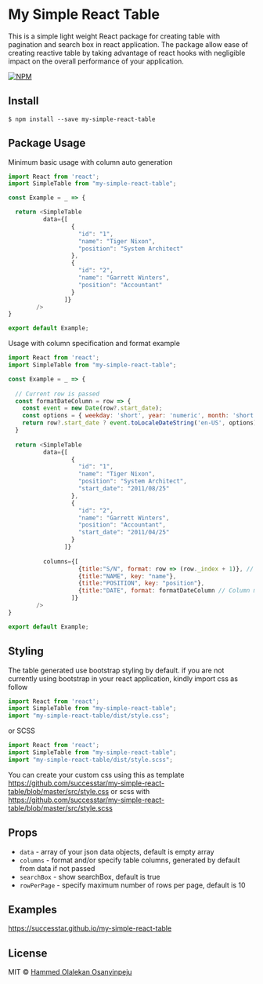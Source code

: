 # My Simple React Table
This is a simple light weight React package for creating table with pagination and search box in react application. The package allow ease of creating reactive table by taking advantage of react hooks with negligible impact on the overall performance of your application.


[![NPM](https://img.shields.io/npm/v/my-simple-react-table.svg)](https://www.npmjs.com/package/my-simple-react-table) 

## Install

```
$ npm install --save my-simple-react-table
```


## Package Usage

Minimum basic usage with column auto generation

```js
import React from 'react';
import SimpleTable from "my-simple-react-table";

const Example = _ => {

  return <SimpleTable
          data={[
                  {
                    "id": "1",
                    "name": "Tiger Nixon",
                    "position": "System Architect"
                  },
                  {
                    "id": "2",
                    "name": "Garrett Winters",
                    "position": "Accountant"
                  }
                ]}
        />
}

export default Example;
```

Usage with column specification and format example

```js
import React from 'react';
import SimpleTable from "my-simple-react-table";

const Example = _ => {
  
  // Current row is passed
  const formatDateColumn = row => {
    const event = new Date(row?.start_date);
    const options = { weekday: 'short', year: 'numeric', month: 'short', day: 'numeric'};
    return row?.start_date ? event.toLocaleDateString('en-US', options) : "None";  
  }
  
  return <SimpleTable
          data={[
                  {
                    "id": "1",
                    "name": "Tiger Nixon",
                    "position": "System Architect",
                    "start_date": "2011/08/25"
                  },
                  {
                    "id": "2",
                    "name": "Garrett Winters",
                    "position": "Accountant",
                    "start_date": "2011/04/25"
                  }
                ]}
                
          columns={[
                    {title:"S/N", format: row => (row._index + 1)}, // Take advantage of the auto generated index for serial Number
                    {title:"NAME", key: "name"},
                    {title:"POSITION", key: "position"},
                    {title:"DATE", format: formatDateColumn // Column method formating
                  ]} 
        />
}

export default Example;
```
## Styling
The table generated use bootstrap styling by default. if you are not currently using bootstrap in your react application, kindly import css as follow
```js
import React from 'react';
import SimpleTable from "my-simple-react-table";
import "my-simple-react-table/dist/style.css";

```
or SCSS

```js
import React from 'react';
import SimpleTable from "my-simple-react-table";
import "my-simple-react-table/dist/style.scss";

```

You can create your custom css using this as template https://github.com/successtar/my-simple-react-table/blob/master/src/style.css or scss with https://github.com/successtar/my-simple-react-table/blob/master/src/style.scss


## Props

- `data` - array of your json data objects, default is empty array
- `columns` - format and/or specify table columns, generated by default from data if not passed
- `searchBox` - show searchBox, default is true
- `rowPerPage` - specify maximum number of rows per page, default is 10

## Examples
https://successtar.github.io/my-simple-react-table

## License

MIT © [Hammed Olalekan Osanyinpeju](https://successtar.github.io)
